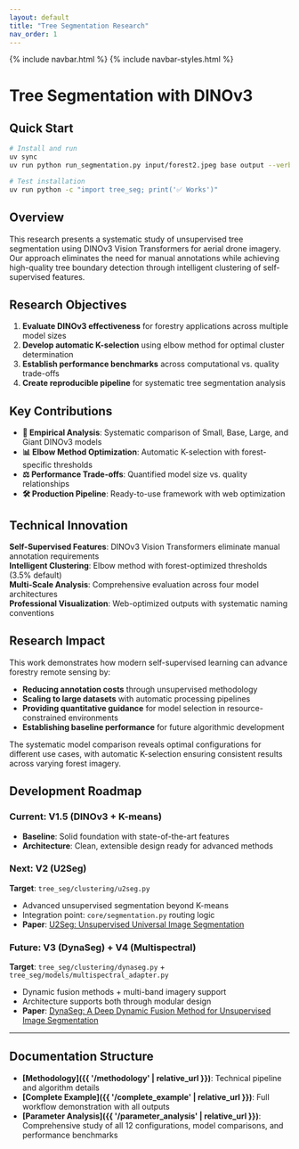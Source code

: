 ```yaml
---
layout: default
title: "Tree Segmentation Research"
nav_order: 1
---
```


{% include navbar.html %}
{% include navbar-styles.html %}

# Tree Segmentation with DINOv3

## Quick Start

```bash
# Install and run
uv sync
uv run python run_segmentation.py input/forest2.jpeg base output --verbose

# Test installation
uv run python -c "import tree_seg; print('✅ Works')"
```

## Overview

This research presents a systematic study of unsupervised tree segmentation using DINOv3 Vision Transformers for aerial drone imagery. Our approach eliminates the need for manual annotations while achieving high-quality tree boundary detection through intelligent clustering of self-supervised features.

## Research Objectives

1. **Evaluate DINOv3 effectiveness** for forestry applications across multiple model sizes
2. **Develop automatic K-selection** using elbow method for optimal cluster determination  
3. **Establish performance benchmarks** across computational vs. quality trade-offs
4. **Create reproducible pipeline** for systematic tree segmentation analysis

## Key Contributions

- **🔬 Empirical Analysis**: Systematic comparison of Small, Base, Large, and Giant DINOv3 models
- **📊 Elbow Method Optimization**: Automatic K-selection with forest-specific thresholds
- **⚖️ Performance Trade-offs**: Quantified model size vs. quality relationships
- **🛠️ Production Pipeline**: Ready-to-use framework with web optimization

## Technical Innovation

**Self-Supervised Features**: DINOv3 Vision Transformers eliminate manual annotation requirements  
**Intelligent Clustering**: Elbow method with forest-optimized thresholds (3.5% default)  
**Multi-Scale Analysis**: Comprehensive evaluation across four model architectures  
**Professional Visualization**: Web-optimized outputs with systematic naming conventions

## Research Impact

This work demonstrates how modern self-supervised learning can advance forestry remote sensing by:
- **Reducing annotation costs** through unsupervised methodology
- **Scaling to large datasets** with automatic processing pipelines  
- **Providing quantitative guidance** for model selection in resource-constrained environments
- **Establishing baseline performance** for future algorithmic development

The systematic model comparison reveals optimal configurations for different use cases, with automatic K-selection ensuring consistent results across varying forest imagery.

## Development Roadmap

### **Current: V1.5 (DINOv3 + K-means)**
- **Baseline**: Solid foundation with state-of-the-art features
- **Architecture**: Clean, extensible design ready for advanced methods

### **Next: V2 (U2Seg)**
**Target**: `tree_seg/clustering/u2seg.py`
- Advanced unsupervised segmentation beyond K-means
- Integration point: `core/segmentation.py` routing logic
- **Paper**: [U2Seg: Unsupervised Universal Image Segmentation](https://arxiv.org/abs/2312.17243)

### **Future: V3 (DynaSeg) + V4 (Multispectral)**
**Target**: `tree_seg/clustering/dynaseg.py` + `tree_seg/models/multispectral_adapter.py`
- Dynamic fusion methods + multi-band imagery support
- Architecture supports both through modular design
- **Paper**: [DynaSeg: A Deep Dynamic Fusion Method for Unsupervised Image Segmentation](https://arxiv.org/abs/2405.05477)

---

## Documentation Structure

- **[Methodology]({{ '/methodology' | relative_url }})**: Technical pipeline and algorithm details
- **[Complete Example]({{ '/complete_example' | relative_url }})**: Full workflow demonstration with all outputs  
- **[Parameter Analysis]({{ '/parameter_analysis' | relative_url }})**: Comprehensive study of all 12 configurations, model comparisons, and performance benchmarks


